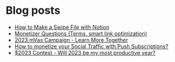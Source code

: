 # Blog posts
<!-- BLOG-POST-LIST:START -->
- [How to Make a Swipe File with Notion](https://afflift.com/f/threads/how-to-make-a-swipe-file-with-notion.9184/)
- [Monetizer Questions &lpar;Terms, smart link optimization&rpar;](https://afflift.com/f/threads/monetizer-questions-terms-smart-link-optimization.10263/)
- [2023 mVas Campaign - Learn More Together](https://afflift.com/f/threads/2023-mvas-campaign-learn-more-together.10194/)
- [How to monetize your Social Traffic with Push Subscriptions?](https://afflift.com/f/threads/how-to-monetize-your-social-traffic-with-push-subscriptions.10271/)
- [$2023 Contest - Will 2023 be my most productive year?](https://afflift.com/f/threads/2023-contest-will-2023-be-my-most-productive-year.10235/)
<!-- BLOG-POST-LIST:END -->
